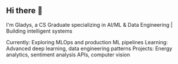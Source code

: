 ## Hi there 👋
I'm Gladys, a CS Graduate specializing in AI/ML & Data Engineering | Building intelligent systems

Currently: Exploring MLOps and production ML pipelines
Learning: Advanced deep learning, data engineering patterns
Projects: Energy analytics, sentiment analysis APIs, computer vision
<!--
**gladysaurelia1/gladysaurelia1** is a ✨ _special_ ✨ repository because its `README.md` (this file) appears on your GitHub profile.

Here are some ideas to get you started:

- 🔭 I’m currently working on ...
- 🌱 I’m currently learning ...
- 👯 I’m looking to collaborate on ...
- 🤔 I’m looking for help with ...
- 💬 Ask me about ...
- 📫 How to reach me: ...
- 😄 Pronouns: ...
- ⚡ Fun fact: ...
-->
